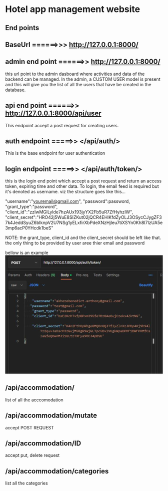 # Hotel app management website

## End points

## BaseUrl ======>>> <http://127.0.0.1:8000/>

## admin end point ======>> <http://127.0.0.1:8000/>

this url point to the admin dasboard where activities and data of the backend can be managed. In the admin, a CUSTOM USER model is present and this will give you the list of all the users that have be created in the database.

## api end point ======>> <http://127.0.0.1:8000/api/user>

This endpoint accept a post request for creating users.

## auth endpoint  =====>> </api/auth/>

This is the base endpoint for user authentication

## login endpoint  =====>> </api/auth/token/>

this is the login end point which accept a post request and return an access token, expiring time and other data. To login, the email feed is required but it's denoted as username. viz the structure goes like this...

"username":"youremail@gmail.com",
"password":password,
"grant_type":"password",
"client_id":"zzIwMGlLylde7hzAUx193jyYX2Fb5uR7ZfHyhzIW",
"client_secret":"HRO42j5WuE8SIZKut02jQCR4EHlKfdZyOLJ3OSycCJygZF37k4JeddSyuZ6bIknpV2U7NSg1yELxfirXbPdeXNzHjIeu7tiXSYn0Kh8I7lzUA5e3mp6acP0YHcdk1beS"

NOTE: the grant_type, client_id and the client_secret should be left like that. the only thing to be provided by user aree thier email and password

bellow is an example !["auth sample"](./auth.JPG)


## /api/accommodation/

list of all the acccomodation

## /api/accommodation/mutate

accept POST REQUEST

## /api/accommodation/ID

accept put, delete request

## /api/accommodation/categories

list all the categories 
